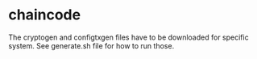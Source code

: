 # chaincode

The cryptogen and configtxgen files have to be downloaded for specific system. See generate.sh file for how to run those.

